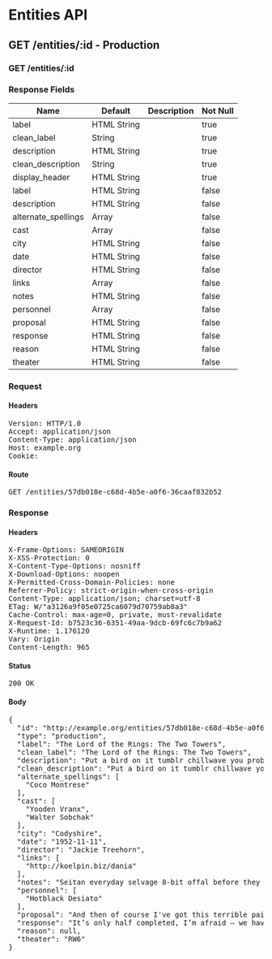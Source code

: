 # Entities API



## GET /entities/:id - Production

### GET /entities/:id

### Response Fields

| Name | Default | Description | Not Null |
|------|---------|-------------|----------|
| label | HTML String |  | true |
| clean_label | String |  | true |
| description | HTML String |  | true |
| clean_description | String |  | true |
| display_header | HTML String |  | true |
| label | HTML String |  | false |
| description | HTML String |  | false |
| alternate_spellings | Array |  | false |
| cast | Array |  | false |
| city | HTML String |  | false |
| date | HTML String |  | false |
| director | HTML String |  | false |
| links | Array |  | false |
| notes | HTML String |  | false |
| personnel | Array |  | false |
| proposal | HTML String |  | false |
| response | HTML String |  | false |
| reason | HTML String |  | false |
| theater | HTML String |  | false |

### Request

#### Headers

<pre>Version: HTTP/1.0
Accept: application/json
Content-Type: application/json
Host: example.org
Cookie: </pre>

#### Route

<pre>GET /entities/57db018e-c68d-4b5e-a0f6-36caaf832b52</pre>

### Response

#### Headers

<pre>X-Frame-Options: SAMEORIGIN
X-XSS-Protection: 0
X-Content-Type-Options: nosniff
X-Download-Options: noopen
X-Permitted-Cross-Domain-Policies: none
Referrer-Policy: strict-origin-when-cross-origin
Content-Type: application/json; charset=utf-8
ETag: W/&quot;a3126a9f05e0725ca6079d70759ab8a3&quot;
Cache-Control: max-age=0, private, must-revalidate
X-Request-Id: b7523c36-6351-49aa-9dcb-69fc6c7b9a62
X-Runtime: 1.176120
Vary: Origin
Content-Length: 965</pre>

#### Status

<pre>200 OK</pre>

#### Body

<pre>{
  "id": "http://example.org/entities/57db018e-c68d-4b5e-a0f6-36caaf832b52",
  "type": "production",
  "label": "The Lord of the Rings: The Two Towers",
  "clean_label": "The Lord of the Rings: The Two Towers",
  "description": "Put a bird on it tumblr chillwave you probably haven't heard of them poutine.",
  "clean_description": "Put a bird on it tumblr chillwave you probably haven't heard of them poutine.",
  "alternate_spellings": [
    "Coco Montrese"
  ],
  "cast": [
    "Yooden Vranx",
    "Walter Sobchak"
  ],
  "city": "Codyshire",
  "date": "1952-11-11",
  "director": "Jackie Treehorn",
  "links": [
    "http://koelpin.biz/dania"
  ],
  "notes": "Seitan everyday selvage 8-bit offal before they sold out taxidermy austin.",
  "personnel": [
    "Hotblack Desiato"
  ],
  "proposal": "And then of course I've got this terrible pain in all the diodes down my left side.",
  "response": "It’s only half completed, I’m afraid – we haven’t even finished burying the artificial dinosaur skeletons in the crust yet.",
  "reason": null,
  "theater": "RW6"
}</pre>
